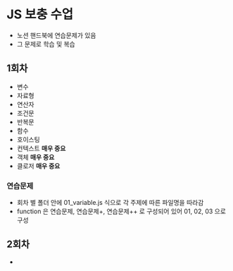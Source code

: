 # JS 보충 수업

- 노션 핸드북에 연습문제가 있음
- 그 문제로 학습 및 복습

## 1회차

- 변수
- 자료형
- 연산자
- 조건문
- 반복문
- 함수
- 호이스팅
- 컨텍스트 **매우 중요**
- 객체 **매우 중요**
- 클로저 **매우 중요**

### 연습문제

- 회차 별 폴더 안에 01_variable.js 식으로 각 주제에 따른 파일명을 따라감
- function 은 연습문제, 연습문제+, 연습문제++ 로 구성되어 있어 01, 02, 03 으로 구성

## 2회차

-
